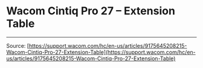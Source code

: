 # Wacom Cintiq Pro 27 – Extension Table



---
Source: [https://support.wacom.com/hc/en-us/articles/9175645208215-Wacom-Cintiq-Pro-27-Extension-Table](https://support.wacom.com/hc/en-us/articles/9175645208215-Wacom-Cintiq-Pro-27-Extension-Table)
